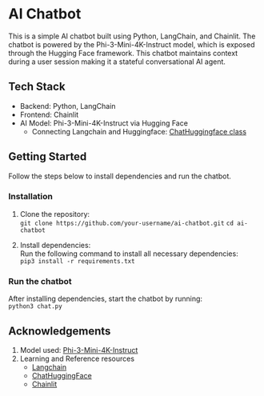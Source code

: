 # **AI Chatbot**

This is a simple AI chatbot built using Python, LangChain, and Chainlit. The chatbot is powered by the Phi-3-Mini-4K-Instruct model, which is exposed through the Hugging Face framework. This chatbot maintains context during a user session making it a stateful conversational AI agent.

## Tech Stack
- Backend: Python, LangChain
- Frontend: Chainlit
- AI Model: Phi-3-Mini-4K-Instruct via Hugging Face
   - Connecting Langchain and Huggingface: [ChatHuggingface class](https://python.langchain.com/api_reference/huggingface/chat_models/langchain_huggingface.chat_models.huggingface.ChatHuggingFace.html)


## Getting Started
Follow the steps below to install dependencies and run the chatbot.

### Installation
1. Clone the repository:  
   `git clone https://github.com/your-username/ai-chatbot.git`
   `cd ai-chatbot`

2. Install dependencies:  
   Run the following command to install all necessary dependencies:  
   `pip3 install -r requirements.txt`

### Run the chatbot
After installing dependencies, start the chatbot by running:  
`python3 chat.py`

## Acknowledgements
1. Model used: [Phi-3-Mini-4K-Instruct](https://huggingface.co/microsoft/Phi-3-mini-4k-instruct)
2. Learning and Reference resources
   - [Langchain](https://api.python.langchain.com/en/latest/langchain_api_reference.html)
   - [ChatHuggingFace](https://python.langchain.com/api_reference/huggingface/chat_models/langchain_huggingface.chat_models.huggingface.ChatHuggingFace.html)
   - [Chainlit](https://docs.chainlit.io/get-started/overview)